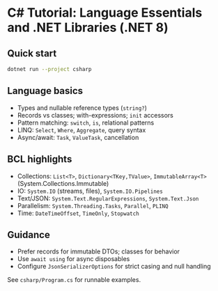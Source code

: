 # C# Tutorial: Language Essentials and .NET Libraries (.NET 8)

## Quick start

```bash
dotnet run --project csharp
```

## Language basics

- Types and nullable reference types (`string?`)
- Records vs classes; with-expressions; `init` accessors
- Pattern matching: `switch`, `is`, relational patterns
- LINQ: `Select`, `Where`, `Aggregate`, query syntax
- Async/await: `Task`, `ValueTask`, cancellation

## BCL highlights

- Collections: `List<T>`, `Dictionary<TKey,TValue>`, `ImmutableArray<T>` (System.Collections.Immutable)
- IO: `System.IO` (streams, files), `System.IO.Pipelines`
- Text/JSON: `System.Text.RegularExpressions`, `System.Text.Json`
- Parallelism: `System.Threading.Tasks`, `Parallel`, `PLINQ`
- Time: `DateTimeOffset`, `TimeOnly`, `Stopwatch`

## Guidance

- Prefer records for immutable DTOs; classes for behavior
- Use `await using` for async disposables
- Configure `JsonSerializerOptions` for strict casing and null handling

See `csharp/Program.cs` for runnable examples.